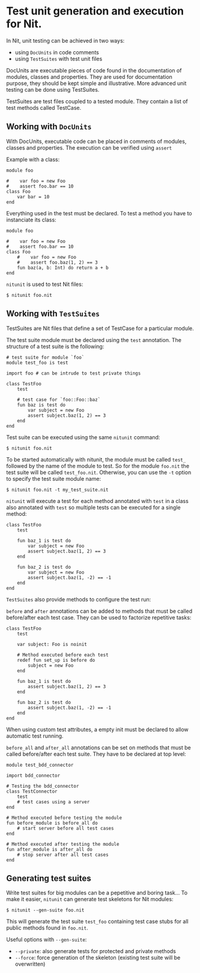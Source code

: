 # Test unit generation and execution for Nit.

In Nit, unit testing can be achieved in two ways:

* using `DocUnits` in code comments
* using `TestSuites` with test unit files

DocUnits are executable pieces of code found in the documentation of modules,
classes and properties.
They are used for documentation purpose, they should be kept simple and illustrative.
More advanced unit testing can be done using TestSuites.

TestSuites are test files coupled to a tested module.
They contain a list of test methods called TestCase.

## Working with `DocUnits`

With DocUnits, executable code can be placed in comments of modules, classes and properties.
The execution can be verified using `assert`

Example with a class:

	module foo

	#    var foo = new Foo
	#    assert foo.bar == 10
	class Foo
		var bar = 10
	end

Everything used in the test must be declared.
To test a method you have to instanciate its class:

	module foo

	#    var foo = new Foo
	#    assert foo.bar == 10
	class Foo
		#    var foo = new Foo
		#    assert foo.baz(1, 2) == 3
		fun baz(a, b: Int) do return a + b
	end

`nitunit` is used to test Nit files:

	$ nitunit foo.nit

## Working with `TestSuites`

TestSuites are Nit files that define a set of TestCase for a particular module.

The test suite module must be declared using the `test` annotation.
The structure of a test suite is the following:

	# test suite for module `foo`
	module test_foo is test

	import foo # can be intrude to test private things

	class TestFoo
		test

		# test case for `foo::Foo::baz`
		fun baz is test do
			var subject = new Foo
			assert subject.baz(1, 2) == 3
		end
	end

Test suite can be executed using the same `nitunit` command:

	$ nitunit foo.nit

To be started automatically with nitunit, the module must be called `test_`
followed by the name of the module to test.
So for the module `foo.nit` the test suite will be called `test_foo.nit`.
Otherwise, you can use the `-t` option to specify the test suite module name:

	$ nitunit foo.nit -t my_test_suite.nit

`nitunit` will execute a test for each method annotated with `test` in a class also annotated with `test`
so multiple tests can be executed for a single method:

	class TestFoo
		test

		fun baz_1 is test do
			var subject = new Foo
			assert subject.baz(1, 2) == 3
		end

		fun baz_2 is test do
			var subject = new Foo
			assert subject.baz(1, -2) == -1
		end
	end

`TestSuites` also provide methods to configure the test run:

`before` and `after` annotations can be added to methods that must be called before/after each test case.
They can be used to factorize repetitive tasks:

	class TestFoo
		test

		var subject: Foo is noinit

		# Method executed before each test
		redef fun set_up is before do
			subject = new Foo
		end

		fun baz_1 is test do
			assert subject.baz(1, 2) == 3
		end

		fun baz_2 is test do
			assert subject.baz(1, -2) == -1
		end
	end

When using custom test attributes, a empty init must be declared to allow automatic test running.

`before_all` and `after_all` annotations can be set on methods that must be called before/after each test suite.
They have to be declared at top level:

	module test_bdd_connector

	import bdd_connector

	# Testing the bdd_connector
	class TestConnector
		test
		# test cases using a server
	end

	# Method executed before testing the module
	fun before_module is before_all do
		# start server before all test cases
	end

	# Method executed after testing the module
	fun after_module is after_all do
		# stop server after all test cases
	end

## Generating test suites

Write test suites for big modules can be a pepetitive and boring task...
To make it easier, `nitunit` can generate test skeletons for Nit modules:

	$ nitunit --gen-suite foo.nit

This will generate the test suite `test_foo` containing test case stubs for all public
methods found in `foo.nit`.

Useful options with `--gen-suite`:

* `--private`: also generate tests for protected and private methods
* `--force`: force generation of the skeleton (existing test suite will be overwritten)
